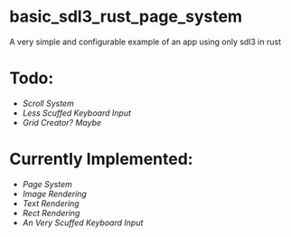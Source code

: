 # basic_sdl3_rust_page_system
A very simple and configurable example of an app using only sdl3 in rust

# Todo:
- *Scroll System*
- *Less Scuffed Keyboard Input*
- *Grid Creator? Maybe*

# Currently Implemented:
- *Page System*
- *Image Rendering*
- *Text Rendering*
- *Rect Rendering*
- *An Very Scuffed Keyboard Input*
